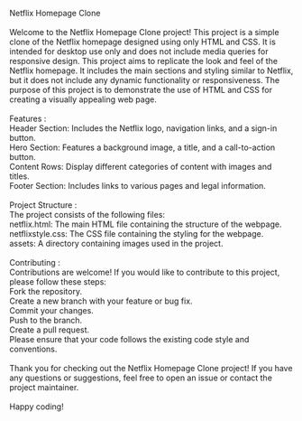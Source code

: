 Netflix Homepage Clone
<br>
<br>
Welcome to the Netflix Homepage Clone project! This project is a simple clone of the Netflix homepage designed using only HTML and CSS. It is intended for desktop use only and does not include media queries for responsive design.
This project aims to replicate the look and feel of the Netflix homepage. It includes the main sections and styling similar to Netflix, but it does not include any dynamic functionality or responsiveness. The purpose of this project is to demonstrate the use of HTML and CSS for creating a visually appealing web page.
<br>
<br>
Features :
<br>
Header Section: Includes the Netflix logo, navigation links, and a sign-in button.<br>
Hero Section: Features a background image, a title, and a call-to-action button.<br>
Content Rows: Display different categories of content with images and titles.<br>
Footer Section: Includes links to various pages and legal information.<br>
<br>
Project Structure :<br>
The project consists of the following files:<br>
netflix.html: The main HTML file containing the structure of the webpage.<br>
netflixstyle.css: The CSS file containing the styling for the webpage.<br>
assets: A directory containing images used in the project.
<br>
<br>
Contributing :<br>
Contributions are welcome! If you would like to contribute to this project, please follow these steps:<br>
Fork the repository.<br>
Create a new branch with your feature or bug fix.<br>
Commit your changes.<br>
Push to the branch.<br>
Create a pull request.<br>
Please ensure that your code follows the existing code style and conventions.
<br>
<br>
Thank you for checking out the Netflix Homepage Clone project! If you have any questions or suggestions, feel free to open an issue or contact the project maintainer.<br>
<br>
Happy coding!
